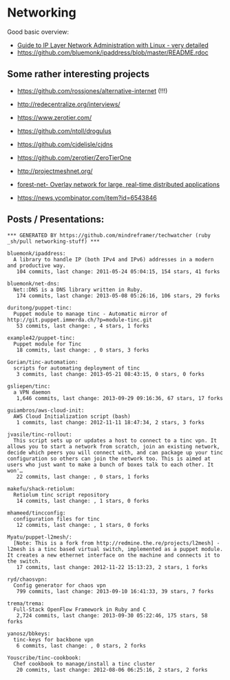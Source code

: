 # Networking

  Good basic overview:

  - [Guide to IP Layer Network Administration with Linux - very detailed](http://linux-ip.net/html/linux-ip.html)
  - https://github.com/bluemonk/ipaddress/blob/master/README.rdoc




## Some rather interesting projects
  - https://github.com/rossjones/alternative-internet (!!!)
  - http://redecentralize.org/interviews/
  - https://www.zerotier.com/
  - https://github.com/ntoll/drogulus
  - https://github.com/cjdelisle/cjdns
  - https://github.com/zerotier/ZeroTierOne
  - http://projectmeshnet.org/
  - [forest-net- Overlay network for large, real-time distributed applications](https://code.google.com/p/forest-net/)


  - https://news.ycombinator.com/item?id=6543846

## Posts / Presentations:


<!-- PROJECTS_LIST_START -->
    *** GENERATED BY https://github.com/mindreframer/techwatcher (ruby _sh/pull networking-stuff) ***

    bluemonk/ipaddress:
      A library to handle IP (both IPv4 and IPv6) addresses in a modern and productive way.
       104 commits, last change: 2011-05-24 05:04:15, 154 stars, 41 forks

    bluemonk/net-dns:
      Net::DNS is a DNS library written in Ruby.
       174 commits, last change: 2013-05-08 05:26:16, 106 stars, 29 forks

    duritong/puppet-tinc:
      Puppet module to manage tinc - Automatic mirror of http://git.puppet.immerda.ch/?p=module-tinc.git
       53 commits, last change: , 4 stars, 1 forks

    example42/puppet-tinc:
      Puppet module for Tinc
       18 commits, last change: , 0 stars, 3 forks

    Gorian/tinc-automation:
      scripts for automating deployment of tinc
       3 commits, last change: 2013-05-21 08:43:15, 0 stars, 0 forks

    gsliepen/tinc:
      a VPN daemon
       1,646 commits, last change: 2013-09-29 09:16:36, 67 stars, 17 forks

    guiambros/aws-cloud-init:
      AWS Cloud Initialization script (bash)
       1 commits, last change: 2012-11-11 18:47:34, 2 stars, 3 forks

    jvasile/tinc-rollout:
      This script sets up or updates a host to connect to a tinc vpn. It allows you to start a network from scratch, join an existing network, decide which peers you will connect with, and can package up your tinc configuration so others can join the network too. This is aimed at users who just want to make a bunch of boxes talk to each other. It won'…
       22 commits, last change: , 0 stars, 1 forks

    makefu/shack-retiolum:
      Retiolum tinc script repository
       14 commits, last change: , 1 stars, 0 forks

    mhameed/tincconfig:
      configuration files for tinc
       12 commits, last change: , 1 stars, 0 forks

    Myatu/puppet-l2mesh/:
      [Note: This is a fork from http://redmine.the.re/projects/l2mesh] - l2mesh is a tinc based virtual switch, implemented as a puppet module. It creates a new ethernet interface on the machine and connects it to the switch.
       17 commits, last change: 2012-11-22 15:13:23, 2 stars, 1 forks

    ryd/chaosvpn:
      Config generator for chaos vpn
       799 commits, last change: 2013-09-10 16:41:33, 39 stars, 7 forks

    trema/trema:
      Full-Stack OpenFlow Framework in Ruby and C
       2,724 commits, last change: 2013-09-30 05:22:46, 175 stars, 58 forks

    yanosz/bbkeys:
      tinc-keys for backbone vpn
       6 commits, last change: , 0 stars, 2 forks

    Youscribe/tinc-cookbook:
      Chef cookbook to manage/install a tinc cluster
       20 commits, last change: 2012-08-06 06:25:16, 2 stars, 2 forks
<!-- PROJECTS_LIST_END -->
